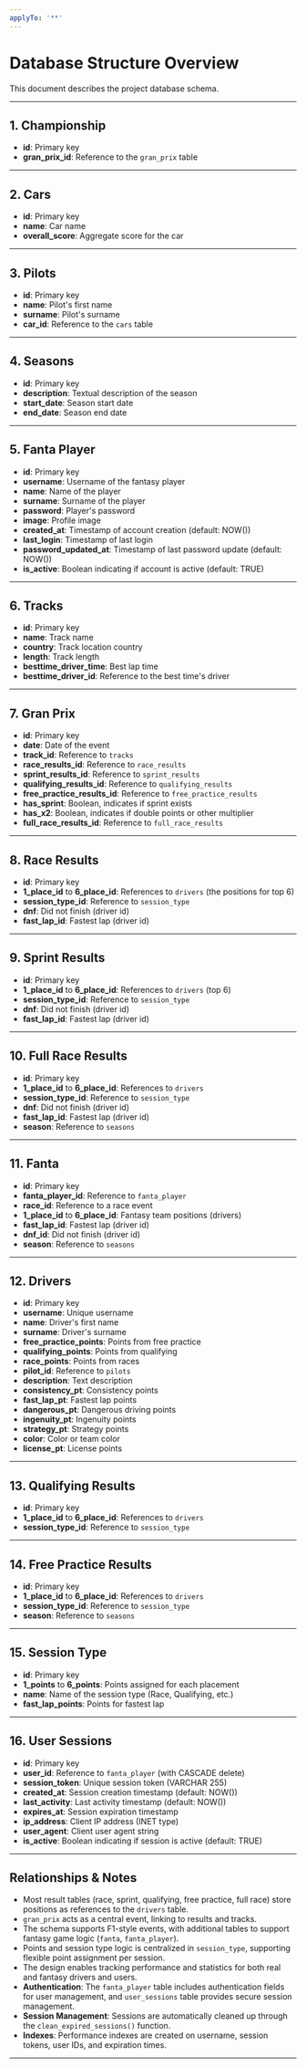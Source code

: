 ```yaml
---
applyTo: '**'
---
```

# Database Structure Overview

This document describes the project database schema.

---

## 1. Championship

- **id**: Primary key
- **gran_prix_id**: Reference to the `gran_prix` table

---

## 2. Cars

- **id**: Primary key
- **name**: Car name
- **overall_score**: Aggregate score for the car

---

## 3. Pilots

- **id**: Primary key
- **name**: Pilot's first name
- **surname**: Pilot's surname
- **car_id**: Reference to the `cars` table

---

## 4. Seasons

- **id**: Primary key
- **description**: Textual description of the season
- **start_date**: Season start date
- **end_date**: Season end date

---

## 5. Fanta Player

- **id**: Primary key
- **username**: Username of the fantasy player
- **name**: Name of the player
- **surname**: Surname of the player
- **password**: Player's password
- **image**: Profile image
- **created_at**: Timestamp of account creation (default: NOW())
- **last_login**: Timestamp of last login
- **password_updated_at**: Timestamp of last password update (default: NOW())
- **is_active**: Boolean indicating if account is active (default: TRUE)

---

## 6. Tracks

- **id**: Primary key
- **name**: Track name
- **country**: Track location country
- **length**: Track length
- **besttime_driver_time**: Best lap time 
- **besttime_driver_id**: Reference to the best time's driver

---

## 7. Gran Prix

- **id**: Primary key
- **date**: Date of the event
- **track_id**: Reference to `tracks`
- **race_results_id**: Reference to `race_results`
- **sprint_results_id**: Reference to `sprint_results`
- **qualifying_results_id**: Reference to `qualifying_results`
- **free_practice_results_id**: Reference to `free_practice_results`
- **has_sprint**: Boolean, indicates if sprint exists
- **has_x2**: Boolean, indicates if double points or other multiplier
- **full_race_results_id**: Reference to `full_race_results`

---

## 8. Race Results

- **id**: Primary key
- **1_place_id** to **6_place_id**: References to `drivers` (the positions for top 6)
- **session_type_id**: Reference to `session_type`
- **dnf**: Did not finish (driver id)
- **fast_lap_id**: Fastest lap (driver id)

---

## 9. Sprint Results

- **id**: Primary key
- **1_place_id** to **6_place_id**: References to `drivers` (top 6)
- **session_type_id**: Reference to `session_type`
- **dnf**: Did not finish (driver id)
- **fast_lap_id**: Fastest lap (driver id)

---

## 10. Full Race Results

- **id**: Primary key
- **1_place_id** to **6_place_id**: References to `drivers`
- **session_type_id**: Reference to `session_type`
- **dnf**: Did not finish (driver id)
- **fast_lap_id**: Fastest lap (driver id)
- **season**: Reference to `seasons`

---

## 11. Fanta

- **id**: Primary key
- **fanta_player_id**: Reference to `fanta_player`
- **race_id**: Reference to a race event
- **1_place_id** to **6_place_id**: Fantasy team positions (drivers)
- **fast_lap_id**: Fastest lap (driver id)
- **dnf_id**: Did not finish (driver id)
- **season**: Reference to `seasons`

---

## 12. Drivers

- **id**: Primary key
- **username**: Unique username
- **name**: Driver's first name
- **surname**: Driver's surname
- **free_practice_points**: Points from free practice
- **qualifying_points**: Points from qualifying
- **race_points**: Points from races
- **pilot_id**: Reference to `pilots`
- **description**: Text description
- **consistency_pt**: Consistency points
- **fast_lap_pt**: Fastest lap points
- **dangerous_pt**: Dangerous driving points
- **ingenuity_pt**: Ingenuity points
- **strategy_pt**: Strategy points
- **color**: Color or team color
- **license_pt**: License points

---

## 13. Qualifying Results

- **id**: Primary key
- **1_place_id** to **6_place_id**: References to `drivers`
- **session_type_id**: Reference to `session_type`

---

## 14. Free Practice Results

- **id**: Primary key
- **1_place_id** to **6_place_id**: References to `drivers`
- **session_type_id**: Reference to `session_type`
- **season**: Reference to `seasons`

---

## 15. Session Type

- **id**: Primary key
- **1_points** to **6_points**: Points assigned for each placement
- **name**: Name of the session type (Race, Qualifying, etc.)
- **fast_lap_points**: Points for fastest lap

---

## 16. User Sessions

- **id**: Primary key
- **user_id**: Reference to `fanta_player` (with CASCADE delete)
- **session_token**: Unique session token (VARCHAR 255)
- **created_at**: Session creation timestamp (default: NOW())
- **last_activity**: Last activity timestamp (default: NOW())
- **expires_at**: Session expiration timestamp
- **ip_address**: Client IP address (INET type)
- **user_agent**: Client user agent string
- **is_active**: Boolean indicating if session is active (default: TRUE)

---

## Relationships & Notes

- Most result tables (race, sprint, qualifying, free practice, full race) store positions as references to the `drivers` table.
- `gran_prix` acts as a central event, linking to results and tracks.
- The schema supports F1-style events, with additional tables to support fantasy game logic (`fanta`, `fanta_player`).
- Points and session type logic is centralized in `session_type`, supporting flexible point assignment per session.
- The design enables tracking performance and statistics for both real and fantasy drivers and users.
- **Authentication**: The `fanta_player` table includes authentication fields for user management, and `user_sessions` table provides secure session management.
- **Session Management**: Sessions are automatically cleaned up through the `clean_expired_sessions()` function.
- **Indexes**: Performance indexes are created on username, session tokens, user IDs, and expiration times.

---

